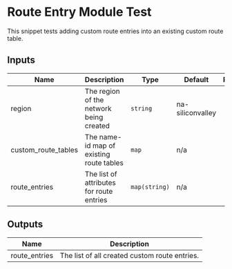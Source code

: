 # Route Entry Module Test

This snippet tests adding custom route entries into an existing custom route table.

<!-- BEGINNING OF PRE-COMMIT-TERRAFORM DOCS HOOK -->

## Inputs

| Name | Description | Type | Default | Required |
|------|-------------|------|---------|:--------:|
| region | The region of the network being created | `string` | na-siliconvalley | yes |
| custom\_route\_tables | The name-id map of existing route tables | `map` | n/a | no |
| route\_entries | The list of attributes for route entries | `map(string)` | n/a | no |

## Outputs

| Name | Description |
|------|-------------|
| route\_entries | The list of all created custom route entries. |

<!-- END OF PRE-COMMIT-TERRAFORM DOCS HOOK -->
